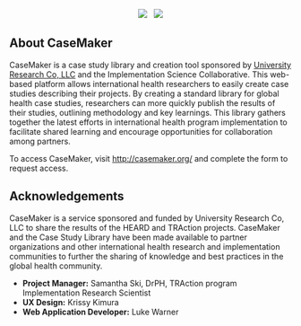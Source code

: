<p align="center"><a href="https://www.urc-chs.com/"><img src="https://www.urc-chs.com/sites/default/files/urc-logo-150.png"/></a>&nbsp;&nbsp;&nbsp;<img src="http://casemaker.org/img/isc-logo-web568.jpg"></p>


## About CaseMaker

CaseMaker is a case study library and creation tool sponsored by <a href="https://www.urc-chs.com/">University Research Co, LLC</a> and the Implementation Science Collaborative. This web-based platform allows international health researchers to easily create case studies describing their projects. By creating a standard library for global health case studies, researchers can more quickly publish the results of their studies, outlining methodology and key learnings. This library gathers together the latest efforts in international health program implementation to facilitate shared learning and encourage opportunities for collaboration among partners.

To access CaseMaker, visit <a href="http://casemaker.org/">http://casemaker.org/</a> and complete the form to request access.

## Acknowledgements
CaseMaker is a service sponsored and funded by University Research Co, LLC to share the results of the HEARD and TRAction projects. CaseMaker and the Case Study Library have been made available to partner organizations and other international health research and implementation communities to further the sharing of knowledge and best practices in the global health community.
- **Project Manager:** Samantha Ski, DrPH, TRAction program Implementation Research Scientist 
- **UX Design:** Krissy Kimura
- **Web Application Developer:** Luke Warner

